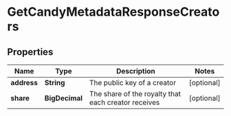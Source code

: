 

# GetCandyMetadataResponseCreators


## Properties

Name | Type | Description | Notes
------------ | ------------- | ------------- | -------------
**address** | **String** | The public key of a creator |  [optional]
**share** | **BigDecimal** | The share of the royalty that each creator receives |  [optional]



